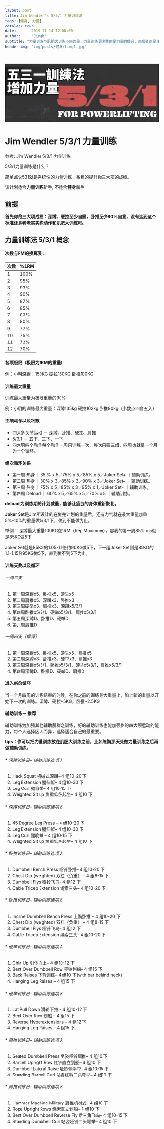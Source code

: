 ```yaml
---
layout: post
title: Jim Wendler's 5/3/1 力量训练法
tags: [健身, 力量]
catalog: true
date:       2019-11-14 12:00:00
author:     "Jingh"
subtitle: "力量训练与肌肥大训练不同的是，力量训练更注重的是力量的提升，而后者则是注重肌肉量的提升"
header-img: "img/posts/健身/timg1.jpg"

---
```


![](/img/posts/健身/531.jpg)


# Jim Wendler 5/3/1 力量训练

参考: [Jim Wendler 5/3/1 力量训练](https://www.taiwannutrition.com/blog/jim-wendlers-531-program/)

5/3/1力量训练是什么？

简单点说531就是系统性的力量训练，系统的提升你三大项的成绩。

该计划适合**力量训练**新手, 不适合**健身**新手

## 前提

**首先你的三大项成绩：深蹲、硬拉至少自重，卧推至少80%自重，没有达到这个标准还是老老实实练动作和肌肥大训练吧。**



## 力量训练法 5/3/1 概念

#### 次数与RM的换算表：

 

| 次数 | %1RM |
| ---- | ---- |
| 1    | 100% |
| 2    | 95%  |
| 3    | 93%  |
| 4    | 90%  |
| 5    | 87%  |
| 6    | 85%  |
| 7    | 83%  |
| 8    | 80%  |
| 9    | 77%  |
| 10   | 75%  |
| 11   | 73%  |
| 12   | 70%  |



#### 各项极限（极限为1RM的重量）

例：小明深蹲：150KG  硬拉180KG  卧推100KG


#### 训练最大重量

训练最大重量为极限重量的90% 

例：小明的训练最大重量：深蹲135kg 硬拉162kg 卧推90kg（小数点四舍五入）


#### 主項动作以及次數
* 四大多关节运动 － 深蹲、卧推、硬拉、肩推
* 5/3/1 － 五下、三下、一下
* 四大项四个动作每个动作一周只训练一次，每次只要三组，四周也就是一个月为一个循环。

#### 组次循环关系
- 第一周 热身｜ 65 % x 5／75% x 5／85% x 5／Joker Set+ ｜辅助训练。
- 第二周 热身｜ 80% x 3／85% x 3／90% x 3／Joker Set+ ｜辅助训练。
- 第三周 热身｜ 75% x 5／85% x 3／95% x 1／Joker Set+ ｜辅助训练。
- 第四周 Deload ｜ 60% x 5／65% x 5／70% x 5 ｜辅助训练。

**deload 为训练期的计划减量，能够让疲劳的身体重新恢复。**

**Joker Set**是Jim所设计的在做完计划的重量后，还有力气就在最大重量加重5%-10%的重量做5/3/1下，做到不能做为止。

举例：
深蹲最大重量100KG做1RM（Rep Maximum），那我的第一周85% x 5就是85KG做5下

Joker Set就是85KG的1.05-1.1倍约90KG做5下，下一组Joker Set则是85KG的1.1-1.15倍95KG做5下，直到做不到5下为止。



#### 训练天数以及循环
###### 一周三天
1. 第一周深蹲x5、卧推x5、硬举x5
2. 第二周肩推x5、深蹲x3、卧推x3
3. 第三周硬举x3、肩推x3、深蹲x5/3/1
4. 第四周卧推x5/3/1、硬举x5/3/1、肩推x5/3/1
5. 第五周深蹲D、卧推D、硬举D
6. 第六周肩推D



###### 一周四天（推荐）
1. 第一周深蹲x5、卧推x5、硬举x5、肩推x5
2. 第二周深蹲x3、卧推x3、硬举x3、肩推x3
3. 第三周深蹲x5/3/1、卧推x5/3/1、硬举x5/3/1、肩推x5/3/1
4. 第四周深蹲D、卧推D、硬举D、肩推D


#### 进入新的循环

当一个月四周的训练结束的时候，在你之前的训练最大重量上，加上新的重量以开始下一次的训练。深蹲、硬拉+5KG，卧推+2.5KG





#### 辅助训练－ 推荐
辅助训练为加强其他辅助肌群之训练，好的辅助训练也能加强你的四大项运动的能力，每个人选择因人而异，选择适合自己的最重要。


**tips：你可以把力量训练放在肌肥大训练之前，比如练胸那天先做力量训练之后再做辅助训练。**

###### * 深蹲训练日– 辅助训练选项 A
1. Hack Squat 机械式深蹲– 4 组10-20 下
1. Leg Extension 腿伸躯– 4 组10-30 下
1. Leg Curl 腿弯举– 4 组10-15 下
1. Weighted Sit up 负重仰卧起坐– 4 组10 下


###### * 深蹲训练日– 辅助训练选项 B


1. 45 Degree Leg Press – 4 组10-20 下
1. Leg Extension 腿伸躯– 4 组10-30 下
1. Leg Curl 腿晚举 – 4 组10-15 下
1. Weighted Sit up 负重仰卧起坐– 4 组10 下


###### * 卧推训练日– 辅助训练选项 A


1. Dumbbell Bench Press 哑铃卧推– 4 组10-20 下
1. Chest Dip (weighted) 双杠（负重） – 4 组8-15 下
1. Dumbbell Flys 哑铃飞鸟– 4 组12 下
1. Cable Tricep Extension 绳索三头– 4 组10-20 下

###### * 卧推训练日– 辅助训练选项 B


1. Incline Dumbbell Bench Press 上胸卧推 – 4 组10-20 下
1. Chest Dip (weighted) 双杠（负重） – 4 组8-15 下
1. Dumbbell Flys 哑铃飞鸟– 4 组12 下
1. Cable Tricep Extension 绳索三头– 4 组10-20 下

###### * 硬举训练日– 辅助训练选项 A


1. Chin Up 引体向上– 4 组10-12 下
1. Bent Over Dumbbell Row 哑铃划船– 4 组15 下
1. Back Raises 下背训练– 4 组10 下(with bar behind neck)
1. Hanging Leg Raises – 4 组15 下

###### * 硬举训练日– 辅助训练选项 B


1. Lat Pull Down 滑轮下拉 – 4 组10-12 下
1. Bent Over Row 划船 – 4 组15 下
1. Reverse Hyperextensions – 4 组12 下
1. Hanging Leg Raises – 4 组15 下

###### * 肩推训练日– 辅助训练选项 A


1. Seated Dumbbell Press 坐姿哑铃肩推– 4 组10 下
1. Barbell Upright Row 杠铃直立划船– 4 组10 下
1. Dumbbell Lateral Raise 哑铃侧平举– 4 组10-15 下
1. Standing Barbell Curl 站姿杠铃二头弯举– 4 组10 下

###### * 肩推训练日– 辅助训练选项 B


1. Hammer Machine Military 肩推机械式– 4 组10 下
1. Rope Upright Rows 绳索直立划船– 4 组10 下
1. Bent Over Dumbbell Reverse Fly 后三角飞鸟– 4 组10-15 下
1. Standing Dumbbell Curl 站姿哑铃二头弯举– 4 组10 下

